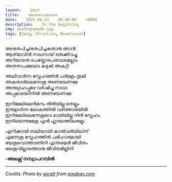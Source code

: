 ```yaml
---
layout:    post
title:    അനുതാപമോടെ
date:    2021-06-13    00:00:00    +0000
description:    In the beginning
img: anuthapamode.jpg
tags: [Song, Christian, Devotional]
---
```


അനുതപിച്ചനുതപിച്ചകതാരു ഞാൻ  
ആത്‌മാവിൻ നാഥനായ് ഒരുക്കിവച്ചു  
അറിയാതെ ചെയ്തോരപരാധമെല്ലാം  
അനുതാപമോടെ കഴുകി അകറ്റി  

അലിവാർന്ന സ്നേഹത്തിൻ പരിമളം തൂകി  
അകതാരിലെന്നേശൂ അണയേണമേ  
അനുഗ്രഹപ്പൂമഴ വർഷിച്ചു നാഥാ  
അപ്പമായെന്നിൽ അണയേണമേ  

ഇനിമേലിലെൻമനം തിരിയില്ല തെല്ലും  
ഇരുളാർന്ന ലോകത്തിൽ വഴിത്താരയിൽ  
ഇനിമേലിലെന്നേശുവെ വെടിയില്ല നിൻ സ്നേഹം  
ഇനിയെന്നുമേശു എൻ ഹൃദയത്തിലരുളും   

എനിക്കായി ബലിയായി കാൽവരിയിലന്ന്  
എന്നേശു സ്നേഹത്തിൻ പരിഹാരമായി  
യേശുവൊത്താണിനി എന്നുമെൻ ജീവിതം  
യേശുവില്ലാത്തൊരു ജീവിതമില്ലിനി

**-അലക്സ് നമ്പ്യാപറമ്പിൽ**

----------
_Credits: Photo by [geralt](https://pixabay.com/users/geralt-9301/) from [pixabay.com](https://pixabay.com/)_  